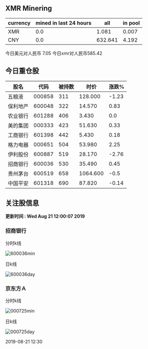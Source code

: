 ## XMR Minering

|currency|mined in last 24 hours|all|in pool|
|---|---|---|---|
|XMR|0.0|1.081|0.007|
|CNY|0.0|632.641|4.192|

今日美元对人民币 7.05	今日xmr对人民币585.42


## 今日重仓股 

|股名|代码|被持数|时价|涨跌%|
|---|---|---|---|---|
|五粮液|000858|311|128.000|-1.23|
|保利地产|600048|322|14.570|0.83|
|农业银行|601288|406|3.430|0.0|
|美的集团|000333|423|51.630|0.33|
|工商银行|601398|442|5.430|0.18|
|格力电器|000651|504|53.980|2.25|
|伊利股份|600887|519|28.170|-2.76|
|招商银行|600036|530|35.490|0.45|
|贵州茅台|600519|658|1064.600|-0.5|
|中国平安|601318|690|87.820|-0.14|

## 关注股信息
**更新时间 : Wed Aug 21 12:00:07 2019**
### 招商银行 
分时k线

![600036min](http://image.sinajs.cn/newchart/min/n/sh600036.gif)

日k线

![600036day](http://image.sinajs.cn/newchart/daily/n/sh600036.gif)

### 京东方Ａ 
分时k线

![000725min](http://image.sinajs.cn/newchart/min/n/sz000725.gif)

日k线

![000725day](http://image.sinajs.cn/newchart/daily/n/sz000725.gif)

2019-08-21 12:30
